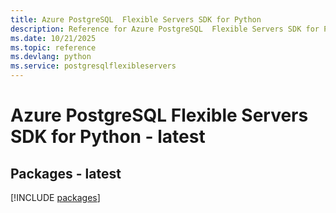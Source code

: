 ```yaml
---
title: Azure PostgreSQL  Flexible Servers SDK for Python
description: Reference for Azure PostgreSQL  Flexible Servers SDK for Python
ms.date: 10/21/2025
ms.topic: reference
ms.devlang: python
ms.service: postgresqlflexibleservers
---
```

# Azure PostgreSQL  Flexible Servers SDK for Python - latest
## Packages - latest
[!INCLUDE [packages](postgresql--flexible-servers-index.md)]
